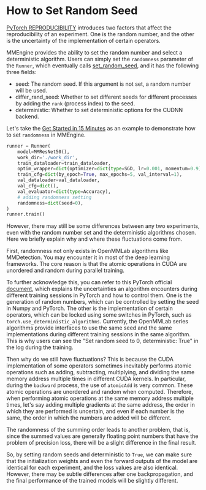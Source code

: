 # How to Set Random Seed

[PyTorch REPRODUCIBILITY](https://pytorch.org/docs/stable/notes/randomness.html) introduces two factors that affect the reproducibility of an experiment. One is the random number, and the other is the uncertainty of the implementation of certain operators.

MMEngine provides the ability to set the random number and select a deterministic algorithm. Users can simply set the `randomness` parameter of the `Runner`, which eventually calls [set_random_seed](mmengine.runner.set_random_seed), and it has the following three fields:

- seed: The random seed. If this argument is not set, a random number will be used.
- differ_rand_seed: Whether to set different seeds for different processes by adding the `rank` (process index) to the seed.
- deterministic: Whether to set deterministic options for the CUDNN backend.

Let's take the [Get Started in 15 Minutes](../get_started/15_minutes.md) as an example to demonstrate how to set `randomness` in MMEngine.

```python
runner = Runner(
    model=MMResNet50(),
    work_dir='./work_dir',
    train_dataloader=train_dataloader,
    optim_wrapper=dict(optimizer=dict(type=SGD, lr=0.001, momentum=0.9)),
    train_cfg=dict(by_epoch=True, max_epochs=5, val_interval=1),
    val_dataloader=val_dataloader,
    val_cfg=dict(),
    val_evaluator=dict(type=Accuracy),
    # adding randomness setting
    randomness=dict(seed=0),
)
runner.train()
```

However, there may still be some differences between any two experiments, even with the random number set and the deterministic algorithms chosen. Here we briefly explain why and where these fluctuations come from.

First, randomness not only exists in OpenMMLab algorithms like MMDetection. You may encounter it in most of the deep learning frameworks. The core reason is that the atomic operations in CUDA are unordered and random during parallel training.

To further acknowledge this, you can refer to this PyTorch official [document](https://pytorch.org/docs/stable/notes/randomness.html), which explains the uncertainties an algorithm encounters during different training sessions in PyTorch and how to control them. One is the generation of random numbers, which can be controlled by setting the seed in Numpy and PyTorch. The other is the implementation of certain operators, which can be locked using some switches in PyTorch, such as `torch.use_deterministic_algorithms`. Currently, the OpenMMLab series algorithms provide interfaces to use the same seed and the same implementations during different training sessions in the same algorithm. This is why users can see the "Set random seed to 0, deterministic: True" in the log during the training.

Then why do we still have fluctuations? This is because the CUDA implementation of some operators sometimes inevitably performs atomic operations such as adding, subtracting, multiplying, and dividing the same memory address multiple times in different CUDA kernels. In particular, during the `backward` process, the use of `atomicAdd` is very common. These atomic operations are unordered and random when computed. Therefore, when performing atomic operations at the same memory address multiple times, let's say adding multiple gradients at the same address, the order in which they are performed is uncertain, and even if each number is the same, the order in which the numbers are added will be different.

The randomness of the summing order leads to another problem, that is, since the summed values are generally floating point numbers that have the problem of precision loss, there will be a slight difference in the final result.

So, by setting random seeds and deterministic to `True`, we can make sure that the initialization weights and even the forward outputs of the model are identical for each experiment, and the loss values are also identical. However, there may be subtle differences after one backpropagation, and the final performance of the trained models will be slightly different.
